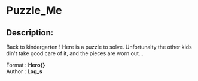 
# Puzzle_Me
## Description:
Back to kindergarten ! Here is a puzzle to solve. Unfortunalty the other kids din't take good care of it, and the pieces are worn out...

Format : **Hero{}**<br>
Author : **Log_s**

